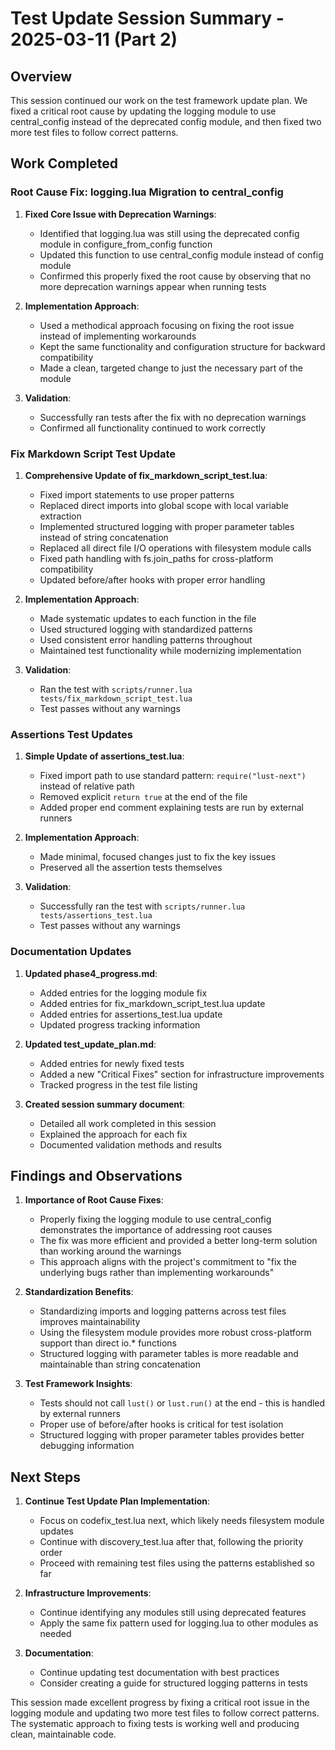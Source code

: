 # Test Update Session Summary - 2025-03-11 (Part 2)

## Overview

This session continued our work on the test framework update plan. We fixed a critical root cause by updating the logging module to use central_config instead of the deprecated config module, and then fixed two more test files to follow correct patterns.

## Work Completed

### Root Cause Fix: logging.lua Migration to central_config

1. **Fixed Core Issue with Deprecation Warnings**:
   - Identified that logging.lua was still using the deprecated config module in configure_from_config function
   - Updated this function to use central_config module instead of config module
   - Confirmed this properly fixed the root cause by observing that no more deprecation warnings appear when running tests

2. **Implementation Approach**:
   - Used a methodical approach focusing on fixing the root issue instead of implementing workarounds
   - Kept the same functionality and configuration structure for backward compatibility
   - Made a clean, targeted change to just the necessary part of the module

3. **Validation**:
   - Successfully ran tests after the fix with no deprecation warnings
   - Confirmed all functionality continued to work correctly

### Fix Markdown Script Test Update

1. **Comprehensive Update of fix_markdown_script_test.lua**:
   - Fixed import statements to use proper patterns
   - Replaced direct imports into global scope with local variable extraction
   - Implemented structured logging with proper parameter tables instead of string concatenation
   - Replaced all direct file I/O operations with filesystem module calls
   - Fixed path handling with fs.join_paths for cross-platform compatibility
   - Updated before/after hooks with proper error handling

2. **Implementation Approach**:
   - Made systematic updates to each function in the file
   - Used structured logging with standardized patterns
   - Used consistent error handling patterns throughout
   - Maintained test functionality while modernizing implementation

3. **Validation**:
   - Ran the test with `scripts/runner.lua tests/fix_markdown_script_test.lua`
   - Test passes without any warnings

### Assertions Test Updates

1. **Simple Update of assertions_test.lua**:
   - Fixed import path to use standard pattern: `require("lust-next")` instead of relative path
   - Removed explicit `return true` at the end of the file
   - Added proper end comment explaining tests are run by external runners

2. **Implementation Approach**:
   - Made minimal, focused changes just to fix the key issues
   - Preserved all the assertion tests themselves
   
3. **Validation**:
   - Successfully ran the test with `scripts/runner.lua tests/assertions_test.lua`
   - Test passes without any warnings

### Documentation Updates

1. **Updated phase4_progress.md**:
   - Added entries for the logging module fix
   - Added entries for fix_markdown_script_test.lua update
   - Added entries for assertions_test.lua update
   - Updated progress tracking information

2. **Updated test_update_plan.md**:
   - Added entries for newly fixed tests
   - Added a new "Critical Fixes" section for infrastructure improvements
   - Tracked progress in the test file listing

3. **Created session summary document**:
   - Detailed all work completed in this session
   - Explained the approach for each fix
   - Documented validation methods and results

## Findings and Observations

1. **Importance of Root Cause Fixes**:
   - Properly fixing the logging module to use central_config demonstrates the importance of addressing root causes
   - The fix was more efficient and provided a better long-term solution than working around the warnings
   - This approach aligns with the project's commitment to "fix the underlying bugs rather than implementing workarounds"

2. **Standardization Benefits**:
   - Standardizing imports and logging patterns across test files improves maintainability
   - Using the filesystem module provides more robust cross-platform support than direct io.* functions
   - Structured logging with parameter tables is more readable and maintainable than string concatenation

3. **Test Framework Insights**:
   - Tests should not call `lust()` or `lust.run()` at the end - this is handled by external runners
   - Proper use of before/after hooks is critical for test isolation
   - Structured logging with proper parameter tables provides better debugging information

## Next Steps

1. **Continue Test Update Plan Implementation**:
   - Focus on codefix_test.lua next, which likely needs filesystem module updates
   - Continue with discovery_test.lua after that, following the priority order
   - Proceed with remaining test files using the patterns established so far

2. **Infrastructure Improvements**:
   - Continue identifying any modules still using deprecated features
   - Apply the same fix pattern used for logging.lua to other modules as needed

3. **Documentation**:
   - Continue updating test documentation with best practices
   - Consider creating a guide for structured logging patterns in tests

This session made excellent progress by fixing a critical root issue in the logging module and updating two more test files to follow correct patterns. The systematic approach to fixing tests is working well and producing clean, maintainable code.